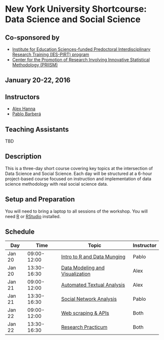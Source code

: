 
# New York University Shortcourse: Data Science and Social Science

## Co-sponsored by 
* [Institute for Education Sciences-funded Predoctoral Interdisciplinary Research Training (IES-PIRT) program](http://steinhardt.nyu.edu/ihdsc/iespirt)
* [Center for the Promotion of Research Involving Innovative Statistical Methodology (PRIISM)](http://steinhardt.nyu.edu/priism/)

## January 20-22, 2016
 
## Instructors

* [Alex Hanna](http://alex-hanna.com)
* [Pablo Barber&aacute;](http://pablobarbera.com/)

## Teaching Assistants

TBD

## Description

This is a three-day short course covering key topics at the intersection of Data Science and Social Science. Each day will be structured at a 6-hour project-based course focused on instruction and implementation of data science methodology with real social science data.

## Setup and Preparation

You will need to bring a laptop to all sessions of the workshop. You will need [R](https://cran.r-project.org/) or [RStudio](https://www.rstudio.com/) installed.

## Schedule


| Day    | Time         | Topic                                                     | Instructor   |
| ------ | ------------ | ---------------------------------------                   |--------------|
| Jan 20 | 09:00-12:00  | [Intro to R and Data Munging](intro/README.md)            | Pablo |
| Jan 20 | 13:30-16:30  | [Data Modeling and Visualization](modeling-viz/README.md) | Alex |
| Jan 21 | 09:00-12:00  | [Automated Textual Analysis](text/README.md)              | Alex |
| Jan 21 | 13:30-16:30  | [Social Network Analysis](sna/README.md)                  | Pablo |
| Jan 22 | 09:00-12:00  | [Web scraping & APIs](scraping/README.md)                 | Both |
| Jan 22 | 13:30-16:30  | [Research Practicum](practicum/README.md)                 | Both |

